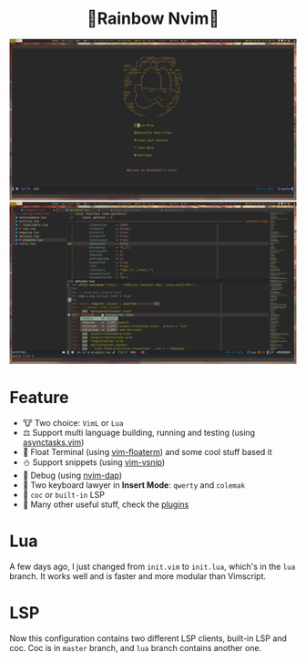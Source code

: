 <div align="center">
    <h1>🌈Rainbow Nvim🌈</h1>
</div>

![screenshot-1](./screenshot-1.png)
![screenshot-2](./screenshot-2.png)

# Feature
- 🐮 Two choice: `VimL` or `Lua`
- ⚖️  Support multi language building, running and testing (using [asynctasks.vim](https://github.com/skywind3000/asynctasks.vim))
- 🚁 Float Terminal (using [vim-floaterm](https://github.com/voldikss/vim-floaterm)) and some cool stuff based it
- ⛄ Support snippets (using [vim-vsnip](https://github.com/hrsh7th/vim-vsnip))
- 🌋 Debug (using [nvim-dap](https://github.com/mfussenegger/nvim-dap))
- 🎹 Two keyboard lawyer in **Insert Mode**: `qwerty` and `colemak`
- 📢 `coc` or `built-in` LSP
- 🚠 Many other useful stuff, check the [plugins](https://github.com/rainbowhxch/nvim/blob/lua/lua/plugins.lua#L709-L791)

# Lua
A few days ago, I just changed from `init.vim` to `init.lua`, which's in the `lua` branch. It works well and is faster and more modular than Vimscript.

# LSP
Now this configuration contains two different LSP clients, built-in LSP and coc. Coc is in `master` branch, and `lua` branch contains another one.
